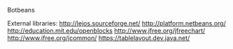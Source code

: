 Botbeans

External libraries:
http://lejos.sourceforge.net/
http://platform.netbeans.org/
http://education.mit.edu/openblocks
http://www.jfree.org/jfreechart/
http://www.jfree.org/jcommon/
https://tablelayout.dev.java.net/